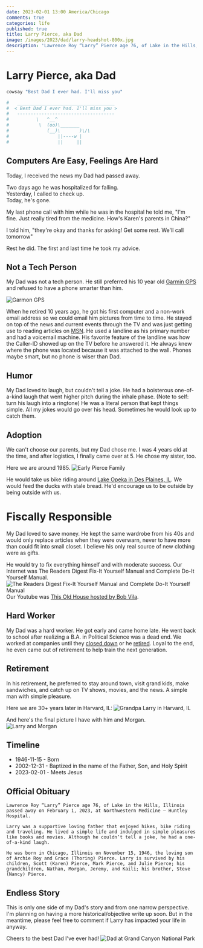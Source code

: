 ```yaml
---
date: 2023-02-01 13:00 America/Chicago
comments: true
categories: life
published: true
title: Larry Pierce, aka Dad
image: /images/2023/dad/larry-headshot-800x.jpg
description: 'Lawrence Roy “Larry” Pierce age 76, of Lake in the Hills, Illinois passed away on February 1, 2023, at Northwestern Medicine - Huntley Hospital.'
---
```

# Larry Pierce, aka Dad

```sh
cowsay "Best Dad I ever had. I'll miss you"

#   ____________________________________ 
#  < Best Dad I ever had. I'll miss you >
#   ------------------------------------ 
#          \   ^__^
#           \  (oo)\_______
#              (__)\       )\/\
#                  ||----w |
#                  ||     ||
```

## Computers Are Easy, Feelings Are Hard

Today, I received the news my Dad had passed away.

Two days ago he was hospitalized for falling.<br/>
Yesterday, I called to check up.<br/>
Today, he's gone.<br/>

My last phone call with him while he was in the hospital
he told me, "I'm fine. Just really tired from the medicine. How's Karen's parents in China?"

I told him, "they're okay and thanks for asking! Get some rest. We'll call tomorrow"

Rest he did. The first and last time he took my advice.

## Not a Tech Person

My Dad was not a tech person.
He still preferred his 10 year old [Garmin GPS](https://web.archive.org/web/20190805205649/http://garmangps.blogspot.com/) and refused to have a phone smarter than him.

<img src="https://web.archive.org/web/20190805205649im_/http://2.bp.blogspot.com/_hhVEn8RgjiE/SuCP_MhTIuI/AAAAAAAAAJg/_4067qvmPCM/s400/cf-lg%5B1%5D.jpg" alt="Garmon GPS" />

When he retired 10 years ago, he got his first computer and a non-work email address so we could email him pictures from time to time.
He stayed on top of the news and current events through the TV and was just getting use to reading articles on [MSN](https://www.msn.com).
He used a landline as his primary number and had a voicemail machine.
His favorite feature of the landline was how the Caller-ID showed up on the TV before he answered it.
He always knew where the phone was located because it was attached to the wall.
Phones maybe smart, but no phone is wiser than Dad.

## Humor

My Dad loved to laugh, but couldn't tell a joke.
He had a boisterous one-of-a-kind laugh that went higher pitch during the inhale phase. (Note to self: turn his laugh into a ringtone)
He was a literal person that kept things simple.
All my jokes would go over his head. Sometimes he would look up to catch them.

## Adoption

We can't choose our parents, but my Dad chose me. I was 4 years old at the time, and after logistics, I finally came over at 5. He chose my sister, too.

Here we are around 1985.
<img src="../../images/2023/dad/larry-1985.jpg" alt="Early Pierce Family" />

He would take us bike riding around [Lake Opeka in Des Plaines, IL](https://web.archive.org/web/20230205141050/https://www.dpparks.org/parks-facilities/lake-park/). We would feed the ducks with stale bread. He'd encourage us to be outside by being outside with us.

# Fiscally Responsible

My Dad loved to save money. He kept the same wardrobe from his 40s and would only replace articles when they were overwarn, never to have more than could fit into small closet. I believe his only real source of new clothing were as gifts.

He would try to fix everything himself and with moderate success. Our Internet was The Readers Digest Fix-It Yourself Manual and Complete Do-It Yourself Manual.
<img src="../../images/2023/dad/readers-digest-fix-it-guide.jpg" alt="The Readers Digest Fix-It Yourself Manual and Complete Do-It Yourself Manual" />
Our Youtube was [This Old House hosted by Bob Vila](https://en.wikipedia.org/wiki/This_Old_House).

## Hard Worker

My Dad was a hard worker. He got early and came home late. He went back to school after realizing a B.A. in Political Science was a dead end. We worked at companies until they [closed down](https://en.wikipedia.org/wiki/A._B._Dick_Company) or he [retired](https://www.packaging-by-design.com). Loyal to the end, he even came out of retirement to help train the next generation.

## Retirement

In his retirement, he preferred to stay around town, visit grand kids, make sandwiches, and catch up on TV shows, movies, and the news. A simple man with simple pleasure.

Here we are 30+ years later in Harvard, IL:
<img src="../../images/2023/dad/larry-2019.jpg" alt="Grandpa Larry in Harvard, IL" />

And here's the final picture I have with him and Morgan.
<img src="../../images/2023/dad/larry-and-morgan-2022.jpg" alt="Larry and Morgan" />

## Timeline

* 1946-11-15 - Born
* 2002-12-31 - Baptized in the name of the Father, Son, and Holy Spirit
* 2023-02-01 - Meets Jesus

## Official Obituary

    Lawrence Roy “Larry” Pierce age 76, of Lake in the Hills, Illinois passed away on February 1, 2023, at Northwestern Medicine – Huntley Hospital.

    Larry was a supportive loving father that enjoyed hikes, bike riding and traveling. He lived a simple life and indulged in simple pleasures like books and movies. Although he couldn’t tell a joke, he had a one-of-a-kind laugh.

    He was born in Chicago, Illinois on November 15, 1946, the loving son of Archie Roy and Grace (Thoring) Pierce. Larry is survived by his children, Scott (Karen) Pierce, Mark Pierce, and Julie Pierce; his grandchildren, Nathan, Morgan, Jeremy, and Kaili; his brother, Steve (Nancy) Pierce.

## Endless Story

This is only one side of my Dad's story and from one narrow perspective.
I'm planning on having a more historical/objective write up soon.
But in the meantime, please feel free to comment if Larry has impacted your life in anyway.

Cheers to the best Dad I've ever had!
<img src="../../images/2023/dad/larry-2006.jpg" alt="Dad at Grand Canyon National Park" />